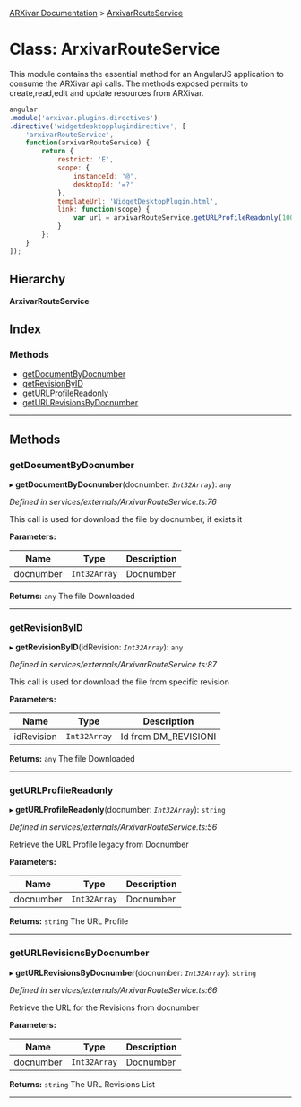 [ARXivar Documentation](../README.md) > [ArxivarRouteService](../classes/arxivarrouteservice.md)

# Class: ArxivarRouteService

This module contains the essential method for an AngularJS application to consume the ARXivar api calls. The methods exposed permits to create,read,edit and update resources from ARXivar.

```javascript
angular
.module('arxivar.plugins.directives')
.directive('widgetdesktopplugindirective', [
    'arxivarRouteService',
    function(arxivarRouteService) {
        return {
            restrict: 'E',
            scope: {
                instanceId: '@',
                desktopId: '=?'
            },
            templateUrl: 'WidgetDesktopPlugin.html',
            link: function(scope) {
                var url = arxivarRouteService.getURLProfileReadonly(100);
            }
        };
    }
]);
```

## Hierarchy

**ArxivarRouteService**

## Index

### Methods

* [getDocumentByDocnumber](arxivarrouteservice.md#getdocumentbydocnumber)
* [getRevisionByID](arxivarrouteservice.md#getrevisionbyid)
* [getURLProfileReadonly](arxivarrouteservice.md#geturlprofilereadonly)
* [getURLRevisionsByDocnumber](arxivarrouteservice.md#geturlrevisionsbydocnumber)

---

## Methods

<a id="getdocumentbydocnumber"></a>

###  getDocumentByDocnumber

▸ **getDocumentByDocnumber**(docnumber: *`Int32Array`*): `any`

*Defined in services/externals/ArxivarRouteService.ts:76*

This call is used for download the file by docnumber, if exists it

**Parameters:**

| Name | Type | Description |
| ------ | ------ | ------ |
| docnumber | `Int32Array` |  Docnumber |

**Returns:** `any`
The file Downloaded

___
<a id="getrevisionbyid"></a>

###  getRevisionByID

▸ **getRevisionByID**(idRevision: *`Int32Array`*): `any`

*Defined in services/externals/ArxivarRouteService.ts:87*

This call is used for download the file from specific revision

**Parameters:**

| Name | Type | Description |
| ------ | ------ | ------ |
| idRevision | `Int32Array` |  Id from DM\_REVISIONI |

**Returns:** `any`
The file Downloaded

___
<a id="geturlprofilereadonly"></a>

###  getURLProfileReadonly

▸ **getURLProfileReadonly**(docnumber: *`Int32Array`*): `string`

*Defined in services/externals/ArxivarRouteService.ts:56*

Retrieve the URL Profile legacy from Docnumber

**Parameters:**

| Name | Type | Description |
| ------ | ------ | ------ |
| docnumber | `Int32Array` |  Docnumber |

**Returns:** `string`
The URL Profile

___
<a id="geturlrevisionsbydocnumber"></a>

###  getURLRevisionsByDocnumber

▸ **getURLRevisionsByDocnumber**(docnumber: *`Int32Array`*): `string`

*Defined in services/externals/ArxivarRouteService.ts:66*

Retrieve the URL for the Revisions from docnumber

**Parameters:**

| Name | Type | Description |
| ------ | ------ | ------ |
| docnumber | `Int32Array` |  Docnumber |

**Returns:** `string`
The URL Revisions List

___

